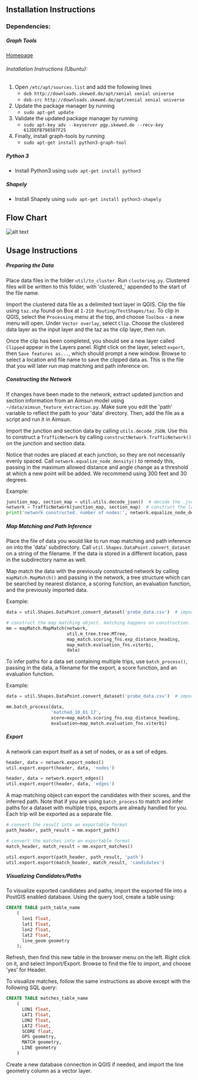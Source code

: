 ## Installation Instructions

### Dependencies:
##### Graph Tools
[Homepage](https://graph-tool.skewed.de/)

###### Installation Instructions (Ubuntu):
1. Open `/etc/apt/sources.list` and add the following lines
    * `deb http://downloads.skewed.de/apt/xenial xenial universe`
    * `deb-src http://downloads.skewed.de/apt/xenial xenial universe`
2. Update the package manager by running 
    * `sudo apt-get update`
3. Validate the updated package manager by running
    * `sudo apt-key adv --keyserver pgp.skewed.de --recv-key 612DEFB798507F25`
4. Finally, install graph-tools by running
    * `sudo apt-get install python3-graph-tool`

##### Python 3
- Install Python3 using `sudo apt-get install python3`

##### Shapely
- Install Shapely using `sudo apt-get install python3-shapely`



## Flow Chart
![alt text](util/images/flowchart.png "A flowchart demonstrating the
use of and relationships between main files in this repo.")

## Usage Instructions

##### Preparing the Data
Place data files in the folder `util/to_cluster`. Run `clustering.py`.
Clustered files will be written to this folder, with 'clustered_'
appended to the start of the file name.

Import the clustered data file as a delimited text layer in QGIS. Clip
the file using `taz.shp` found on Box at `I-210 Routing/TestShapes/taz`.
To clip in QGIS, select the `Processing` menu at the top, and choose
`Toolbox` - a new menu will open. Under `Vector overlay`, select
`Clip`. Choose the clustered data layer as the input layer and the
taz as the clip layer, then run.

Once the clip has been completed, you should see a new layer called
`Clipped` appear in the Layers panel. Right click on the layer, select
`export`, then `Save features as...`, which should prompt a new window.
Browse to select a location and file name to save the clipped data as.
This is the file that you will later run map matching and path
inference on.

##### Constructing the Network
If changes have been made to the network, extract updated junction and
section information from an Aimsun model using
`~/data/aimsun_feature_extraction.py`. Make sure you edit the 'path'
variable to reflect the path to your 'data' directory. Then, add the
file as a script and run it in Aimsun.

Import the junction and section data by calling `utils.decode_JSON`. Use
this to construct a `TrafficNetwork` by calling
`constructNetwork.TrafficNetwork()` on the junction and section data.

Notice that nodes are placed at each junction, so they are not
necessarily evenly spaced. Call `network.equalize_node_density()` to
remedy this, passing in the maximum allowed distance and angle change
as a threshold at which a new point will be added. We recommend using
300 feet and 30 degrees.

Example:
```python
junction_map, section_map = util.utils.decode_json()  # decode the .json files containing network information
network = TrafficNetwork(junction_map, section_map)  # construct the logical network
print('network constructed. number of nodes:', network.equalize_node_density(300, 30))
```

##### Map Matching and Path Inference

Place the file of data you would like to run map matching and path
inference on into the 'data' subdirectory. Call
`util.Shapes.DataPoint.convert_dataset` on a string of the filename. If
the data is stored in a different location, pass in the subdirectory
name as well.

Map match the data with the previously constructed network by calling
`mapMatch.MapMatch()` and passing in the network, a tree structure which
can be searched by nearest distance, a scoring function, an evaluation
function, and the previously imported data.

Example:
```python
data = util.Shapes.DataPoint.convert_dataset('probe_data.csv')  # import the data set

# construct the map matching object. matching happens on construction.
mm = mapMatch.MapMatch(network,
                       util.m_tree.tree.MTree,
                       map_match.scoring_fns.exp_distance_heading,
                       map_match.evaluation_fns.viterbi,
                       data)
```

To infer paths for a data set containing multiple trips, use `batch_process()`,
passing in the data, a filename for the export, a score function, and
an evaluation function.

Example:
```python
data = util.Shapes.DataPoint.convert_dataset('probe_data.csv')  # import the data set

mm.batch_process(data,
                 'matched_10_01_17',
                 score=map_match.scoring_fns.exp_distance_heading,
                 evaluation=map_match.evaluation_fns.viterbi)
```

##### Export

A network can export itself as a set of nodes, or as a set of edges.

```python
header, data = network.export_nodes()
util.export.export(header, data, 'nodes')
``` 

```python
header, data = network.export_edges()
util.export.export(header, data, 'edges')
```

A map matching object can export the candidates with their scores, and
the inferred path. Note that if you are using `batch_process` to match
and infer paths for a dataset with multiple trips, exports are already
handled for you. Each trip will be exported as a separate file.

```python
# convert the result into an exportable format
path_header, path_result = mm.export_path()

# convert the matches into an exportable format
match_header, match_result = mm.export_matches()

util.export.export(path_header, path_result, 'path')
util.export.export(match_header, match_result, 'candidates')
```

##### Visualizing Candidates/Paths

To visualize exported candidates and paths, import the exported file into a PostGIS enabled database.
Using the query tool, create a table using:
```SQL
CREATE TABLE path_table_name
    (
      lon1 float,
      lat1 float,
      lon2 float,
      lat2 float,
      line_geom geometry
    );
```
Refresh, then find this new table in the browser menu on the left.
Right click on it, and select Import/Export. Browse to find the file to
import, and choose 'yes' for Header.

To visualize matches, follow the same instructions as above except with
the following SQL query:
```SQL
CREATE TABLE matches_table_name
    (
      LON1 float,
      LAT1 float,
      LON2 float,
      LAT2 float,
      SCORE float,
      GPS geometry,
      MATCH geometry,
      LINE geometry
    )
```
Create a new database connection in QGIS if needed, and import the line
geometry column as a vector layer.